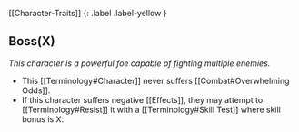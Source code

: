 [[Character-Traits]]
{: .label .label-yellow }
## Boss(X)
*This character is a powerful foe capable of fighting multiple enemies.*

* This [[Terminology#Character]] never suffers [[Combat#Overwhelming Odds]].
* If this character suffers negative [[Effects]], they may attempt to [[Terminology#Resist]] it with a [[Terminology#Skill Test]] where skill bonus is X.